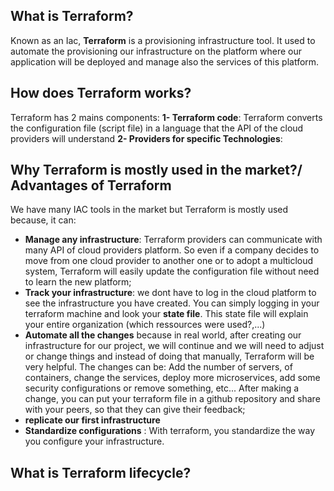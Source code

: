 ## What is Terraform?
   Known as an Iac, **Terraform** is a provisioning infrastructure tool. It used to automate the provisioning our infrastructure on the platform where our application will be deployed and manage also the services of this platform.

## How does Terraform works?
Terraform has 2 mains components:
**1- Terraform code**: Terraform converts the configuration file (script file) in a language that the API of the cloud providers will understand
**2- Providers for specific Technologies**:

## Why Terraform is mostly used in the market?/ Advantages of Terraform
We have many IAC tools in the market but Terraform is mostly used because, it can:
- **Manage any infrastructure**: Terraform providers can communicate with many API of cloud providers platform. So even if a company decides to move from one cloud provider to another one or to adopt a multicloud system, Terraform will easily update the configuration file without need to learn the new platform;
- **Track your infrastructure**: we dont have to log in the cloud platform to see the infrastructure you have created. You can simply logging in your terraform machine and look your **state file**. This state file will explain your entire organization (which ressources were used?,...)
- **Automate all the changes** because in real world, after creating our infrastructure for our project, we will continue and we will need to adjust or change things and instead of doing that manually, Terraform will be very helpful. The changes can be: Add the number of servers, of containers, change the services, deploy more microservices, add some security configurations or remove something, etc... After making a change, you can put your terraform file in a github repository and share with  your peers, so that they can give their feedback;
- **replicate our first infrastructure**
- **Standardize configurations** : With terraform, you standardize the way you configure your infrastructure.

## What is Terraform lifecycle?
